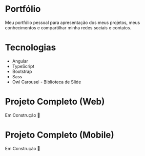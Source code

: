 # Portfólio

Meu portfólio pessoal para apresentação dos meus projetos, meus conhecimentos e compartilhar minha redes sociais e contatos.

# Tecnologias

- Angular
- TypeScript
- Bootstrap
- Sass
- Owl Carousel - Biblioteca de Slide

# Projeto Completo (Web)

Em Construção 🚧

# Projeto Completo (Mobile)

Em Construção 🚧
